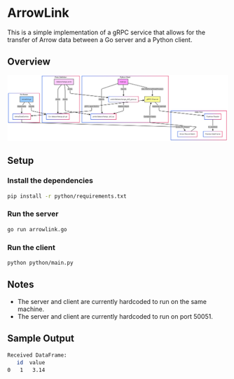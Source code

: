 # ArrowLink

This is a simple implementation of a gRPC service that allows for the transfer of Arrow data between a Go server and a Python client.

## Overview

![Overview](docs/arrowlink.png)

## Setup

### Install the dependencies

```bash
pip install -r python/requirements.txt
```

### Run the server

```bash
go run arrowlink.go
```

### Run the client

```bash
python python/main.py
```

## Notes

- The server and client are currently hardcoded to run on the same machine.
- The server and client are currently hardcoded to run on port 50051.

## Sample Output

```bash
Received DataFrame:
   id  value
0   1   3.14
```
